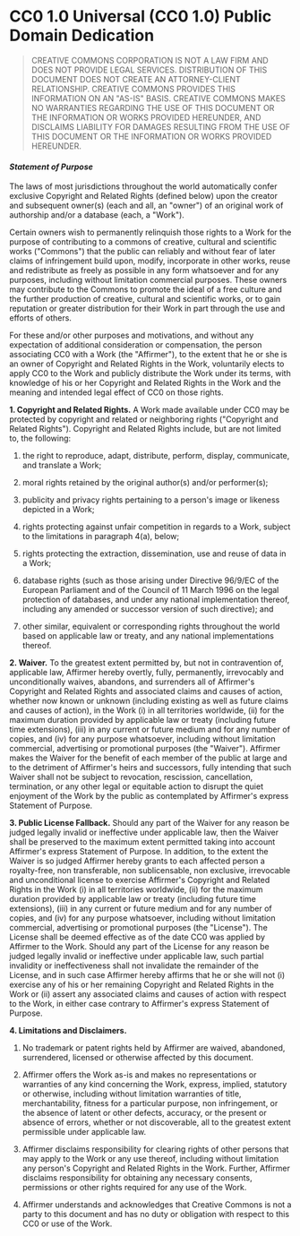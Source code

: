 CC0 1.0 Universal (CC0 1.0) Public Domain Dedication
====================================================

> CREATIVE COMMONS CORPORATION IS NOT A LAW FIRM AND DOES NOT PROVIDE LEGAL
SERVICES. DISTRIBUTION OF THIS DOCUMENT DOES NOT CREATE AN ATTORNEY-CLIENT
RELATIONSHIP. CREATIVE COMMONS PROVIDES THIS INFORMATION ON AN "AS-IS" BASIS.
CREATIVE COMMONS MAKES NO WARRANTIES REGARDING THE USE OF THIS DOCUMENT OR THE
INFORMATION OR WORKS PROVIDED HEREUNDER, AND DISCLAIMS LIABILITY FOR DAMAGES
RESULTING FROM THE USE OF THIS DOCUMENT OR THE INFORMATION OR WORKS PROVIDED
HEREUNDER.


#### _Statement of Purpose_

The laws of most jurisdictions throughout the world automatically confer
exclusive Copyright and Related Rights (defined below) upon the creator and
subsequent owner(s) (each and all, an "owner") of an original work of authorship
and/or a database (each, a "Work").

Certain owners wish to permanently relinquish those rights to a Work for the
purpose of contributing to a commons of creative, cultural and scientific works
("Commons") that the public can reliably and without fear of later claims of
infringement build upon, modify, incorporate in other works, reuse and
redistribute as freely as possible in any form whatsoever and for any purposes,
including without limitation commercial purposes. These owners may contribute to
the Commons to promote the ideal of a free culture and the further production of
creative, cultural and scientific works, or to gain reputation or greater
distribution for their Work in part through the use and efforts of others.

For these and/or other purposes and motivations, and without any expectation of
additional consideration or compensation, the person associating CC0 with a Work
(the "Affirmer"), to the extent that he or she is an owner of Copyright and
Related Rights in the Work, voluntarily elects to apply CC0 to the Work and
publicly distribute the Work under its terms, with knowledge of his or her
Copyright and Related Rights in the Work and the meaning and intended legal
effect of CC0 on those rights.

**1.    Copyright and Related Rights.** A Work made available under CC0 may be
protected by copyright and related or neighboring rights ("Copyright and Related
Rights"). Copyright and Related Rights include, but are not limited to, the
following:

1.    the right to reproduce, adapt, distribute, perform, display, communicate, and
translate a Work;

2.    moral rights retained by the original author(s) and/or performer(s);

3.    publicity and privacy rights pertaining to a person's image or likeness
depicted in a Work;

4.    rights protecting against unfair competition in regards to a Work, subject to
the limitations in paragraph 4(a), below;

5.    rights protecting the extraction, dissemination, use and reuse of data in a
Work;

6.    database rights (such as those arising under Directive 96/9/EC of the
European Parliament and of the Council of 11 March 1996 on the legal protection
of databases, and under any national implementation thereof, including any
amended or successor version of such directive); and

7.    other similar, equivalent or corresponding rights throughout the world based
on applicable law or treaty, and any national implementations thereof.

**2.    Waiver.** To the greatest extent permitted by, but not in contravention of,
applicable law, Affirmer hereby overtly, fully, permanently, irrevocably and
unconditionally waives, abandons, and surrenders all of Affirmer's Copyright and
Related Rights and associated claims and causes of action, whether now known or
unknown (including existing as well as future claims and causes of action), in
the Work (i) in all territories worldwide, (ii) for the maximum duration
provided by applicable law or treaty (including future time extensions), (iii)
in any current or future medium and for any number of copies, and (iv) for any
purpose whatsoever, including without limitation commercial, advertising or
promotional purposes (the "Waiver"). Affirmer makes the Waiver for the benefit
of each member of the public at large and to the detriment of Affirmer's heirs
and successors, fully intending that such Waiver shall not be subject to
revocation, rescission, cancellation, termination, or any other legal or
equitable action to disrupt the quiet enjoyment of the Work by the public as
contemplated by Affirmer's express Statement of Purpose.

**3.    Public License Fallback.** Should any part of the Waiver for any reason be
judged legally invalid or ineffective under applicable law, then the Waiver
shall be preserved to the maximum extent permitted taking into account
Affirmer's express Statement of Purpose. In addition, to the extent the Waiver
is so judged Affirmer hereby grants to each affected person a royalty-free, non
transferable, non sublicensable, non exclusive, irrevocable and unconditional
license to exercise Affirmer's Copyright and Related Rights in the Work (i) in
all territories worldwide, (ii) for the maximum duration provided by applicable
law or treaty (including future time extensions), (iii) in any current or future
medium and for any number of copies, and (iv) for any purpose whatsoever,
including without limitation commercial, advertising or promotional purposes
(the "License"). The License shall be deemed effective as of the date CC0 was
applied by Affirmer to the Work. Should any part of the License for any reason
be judged legally invalid or ineffective under applicable law, such partial
invalidity or ineffectiveness shall not invalidate the remainder of the License,
and in such case Affirmer hereby affirms that he or she will not (i) exercise
any of his or her remaining Copyright and Related Rights in the Work or (ii)
assert any associated claims and causes of action with respect to the Work, in
either case contrary to Affirmer's express Statement of Purpose.

**4.    Limitations and Disclaimers.**

1.    No trademark or patent rights held by Affirmer are waived, abandoned,
surrendered, licensed or otherwise affected by this document.

2.    Affirmer offers the Work as-is and makes no representations or warranties of
any kind concerning the Work, express, implied, statutory or otherwise,
including without limitation warranties of title, merchantability, fitness for a
particular purpose, non infringement, or the absence of latent or other defects,
accuracy, or the present or absence of errors, whether or not discoverable, all
to the greatest extent permissible under applicable law.

3.    Affirmer disclaims responsibility for clearing rights of other persons that
may apply to the Work or any use thereof, including without limitation any
person's Copyright and Related Rights in the Work. Further, Affirmer disclaims
responsibility for obtaining any necessary consents, permissions or other rights
required for any use of the Work.

4.    Affirmer understands and acknowledges that Creative Commons is not a party to
this document and has no duty or obligation with respect to this CC0 or use of
the Work.
